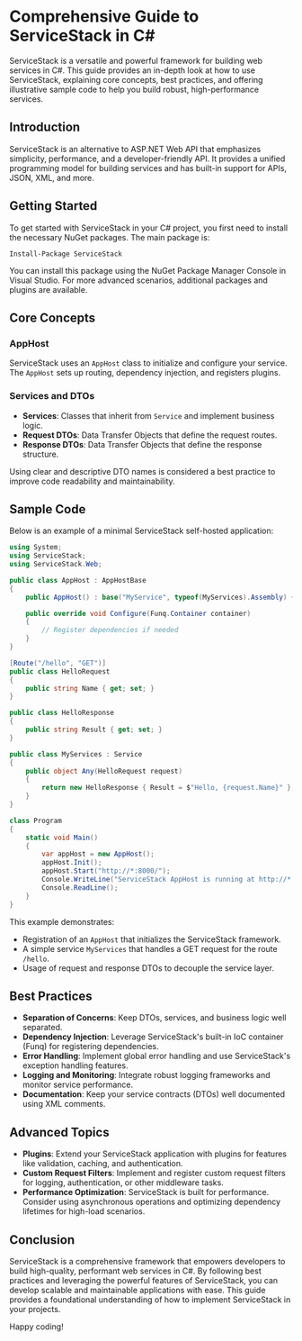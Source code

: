 <!-- 2025-04-01T01:27:08Z -->

# Comprehensive Guide to ServiceStack in C#

ServiceStack is a versatile and powerful framework for building web services in C#. This guide provides an in-depth look at how to use ServiceStack, explaining core concepts, best practices, and offering illustrative sample code to help you build robust, high-performance services.

## Introduction

ServiceStack is an alternative to ASP.NET Web API that emphasizes simplicity, performance, and a developer-friendly API. It provides a unified programming model for building services and has built-in support for APIs, JSON, XML, and more.

## Getting Started

To get started with ServiceStack in your C# project, you first need to install the necessary NuGet packages. The main package is:

```
Install-Package ServiceStack
```

You can install this package using the NuGet Package Manager Console in Visual Studio. For more advanced scenarios, additional packages and plugins are available.

## Core Concepts

### AppHost

ServiceStack uses an `AppHost` class to initialize and configure your service. The `AppHost` sets up routing, dependency injection, and registers plugins.

### Services and DTOs

- **Services**: Classes that inherit from `Service` and implement business logic.
- **Request DTOs**: Data Transfer Objects that define the request routes.
- **Response DTOs**: Data Transfer Objects that define the response structure.

Using clear and descriptive DTO names is considered a best practice to improve code readability and maintainability.

## Sample Code

Below is an example of a minimal ServiceStack self-hosted application:

```csharp
using System;
using ServiceStack;
using ServiceStack.Web;

public class AppHost : AppHostBase
{
    public AppHost() : base("MyService", typeof(MyServices).Assembly) { }

    public override void Configure(Funq.Container container)
    {
        // Register dependencies if needed
    }
}

[Route("/hello", "GET")]
public class HelloRequest
{
    public string Name { get; set; }
}

public class HelloResponse
{
    public string Result { get; set; }
}

public class MyServices : Service
{
    public object Any(HelloRequest request)
    {
        return new HelloResponse { Result = $"Hello, {request.Name}" };
    }
}

class Program
{
    static void Main()
    {
        var appHost = new AppHost();
        appHost.Init();
        appHost.Start("http://*:8000/");
        Console.WriteLine("ServiceStack AppHost is running at http://*:8000/");
        Console.ReadLine();
    }
}
```

This example demonstrates:
- Registration of an `AppHost` that initializes the ServiceStack framework.
- A simple service `MyServices` that handles a GET request for the route `/hello`.
- Usage of request and response DTOs to decouple the service layer.

## Best Practices

- **Separation of Concerns**: Keep DTOs, services, and business logic well separated.
- **Dependency Injection**: Leverage ServiceStack's built-in IoC container (Funq) for registering dependencies.
- **Error Handling**: Implement global error handling and use ServiceStack's exception handling features.
- **Logging and Monitoring**: Integrate robust logging frameworks and monitor service performance.
- **Documentation**: Keep your service contracts (DTOs) well documented using XML comments.

## Advanced Topics

- **Plugins**: Extend your ServiceStack application with plugins for features like validation, caching, and authentication.
- **Custom Request Filters**: Implement and register custom request filters for logging, authentication, or other middleware tasks.
- **Performance Optimization**: ServiceStack is built for performance. Consider using asynchronous operations and optimizing dependency lifetimes for high-load scenarios.

## Conclusion

ServiceStack is a comprehensive framework that empowers developers to build high-quality, performant web services in C#. By following best practices and leveraging the powerful features of ServiceStack, you can develop scalable and maintainable applications with ease. This guide provides a foundational understanding of how to implement ServiceStack in your projects.

Happy coding!
